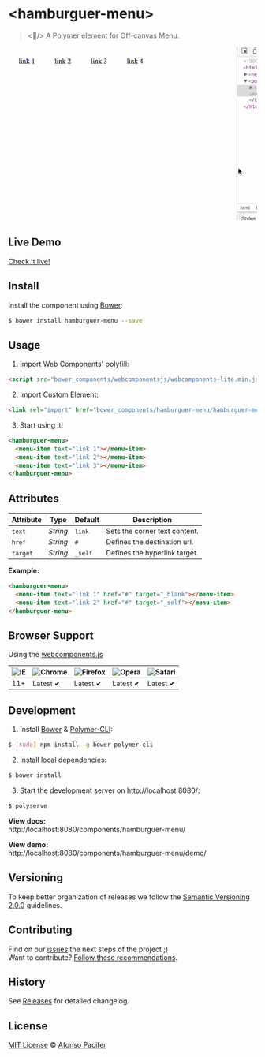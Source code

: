 # &lt;hamburguer-menu&gt;

> <🍔/> A Polymer element for Off-canvas Menu.

![demo](demo.gif)

## Live Demo

[Check it live!](http://afonsopacifer.github.io/hamburguer-menu/)

## Install

Install the component using [Bower](http://bower.io/):

```sh
$ bower install hamburguer-menu --save
```

## Usage

1. Import Web Components' polyfill:

```html
<script src="bower_components/webcomponentsjs/webcomponents-lite.min.js"></script>
```

2. Import Custom Element:

```html
<link rel="import" href="bower_components/hamburguer-menu/hamburguer-menu.html">
```

3. Start using it!

```html
<hamburguer-menu>
  <menu-item text="link 1"></menu-item>
  <menu-item text="link 2"></menu-item>
  <menu-item text="link 3"></menu-item>
</hamburguer-menu>
```

## Attributes

Attribute  | Type        | Default             | Description
---        | ---         | ---                 | ---
`text`   | *String*    | `link`    | Sets the corner text content.
`href` | *String*   | `#`             | Defines the destination url.
`target`     | *String*    | `_self`   | Defines the hyperlink target.

**Example:**

```html
<hamburguer-menu>
  <menu-item text="link 1" href="#" target="_blank"></menu-item>
  <menu-item text="link 2" href="#" target="_self"></menu-item>
</hamburguer-menu>
```

## Browser Support

Using the [webcomponents.js](https://github.com/WebComponents/webcomponentsjs)

![IE](https://cloud.githubusercontent.com/assets/398893/3528325/20373e76-078e-11e4-8e3a-1cb86cf506f0.png) | ![Chrome](https://cloud.githubusercontent.com/assets/398893/3528328/23bc7bc4-078e-11e4-8752-ba2809bf5cce.png) | ![Firefox](https://cloud.githubusercontent.com/assets/398893/3528329/26283ab0-078e-11e4-84d4-db2cf1009953.png) | ![Opera](https://cloud.githubusercontent.com/assets/398893/3528330/27ec9fa8-078e-11e4-95cb-709fd11dac16.png) | ![Safari](https://cloud.githubusercontent.com/assets/398893/3528331/29df8618-078e-11e4-8e3e-ed8ac738693f.png)
--- | --- | --- | --- | --- |
11+ | Latest ✔ | Latest ✔ | Latest ✔ | Latest ✔

## Development

1. Install [Bower](http://bower.io/) & [Polymer-CLI](https://www.polymer-project.org/1.0/docs/tools/polymer-cli):

```sh
$ [sudo] npm install -g bower polymer-cli
```

2. Install local dependencies:

```sh
$ bower install
```

3. Start the development server on http://localhost:8080/:

```sh
$ polyserve
```

**View docs:**<br>
http://localhost:8080/components/hamburguer-menu/

**View demo:**<br>
http://localhost:8080/components/hamburguer-menu/demo/

## Versioning

To keep better organization of releases we follow the [Semantic Versioning 2.0.0](http://semver.org/) guidelines.

## Contributing
Find on our [issues](https://github.com/afonsopacifer/hamburguer-menu/issues/) the next steps of the project ;)
<br>
Want to contribute? [Follow these recommendations](https://github.com/afonsopacifer/hamburguer-menu/blob/master/CONTRIBUTING.md).

## History
See [Releases](https://github.com/afonsopacifer/hamburguer-menu/releases) for detailed changelog.

## License
[MIT License](https://github.com/afonsopacifer/hamburguer-menu/blob/master/LICENSE.md) © [Afonso Pacifer](http://afonsopacifer.com/)
